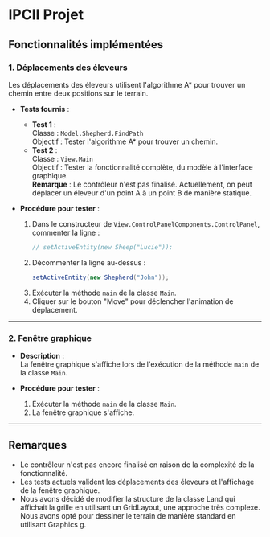 # IPCII Projet

## Fonctionnalités implémentées

### 1. **Déplacements des éleveurs**
Les déplacements des éleveurs utilisent l'algorithme A* pour trouver un chemin entre deux positions sur le terrain.

- **Tests fournis** :
    - **Test 1** :  
      Classe : `Model.Shepherd.FindPath`  
      Objectif : Tester l'algorithme A* pour trouver un chemin.
    - **Test 2** :  
      Classe : `View.Main`  
      Objectif : Tester la fonctionnalité complète, du modèle à l'interface graphique.  
      **Remarque** : Le contrôleur n'est pas finalisé. Actuellement, on peut déplacer un éleveur d'un point A à un point B de manière statique.

- **Procédure pour tester** :
    1. Dans le constructeur de `View.ControlPanelComponents.ControlPanel`, commenter la ligne :
       ```java
       // setActiveEntity(new Sheep("Lucie"));
       ```
    2. Décommenter la ligne au-dessus :
       ```java
       setActiveEntity(new Shepherd("John"));
       ```
    3. Exécuter la méthode `main` de la classe `Main`.
    4. Cliquer sur le bouton "Move" pour déclencher l'animation de déplacement.

---

### 2. **Fenêtre graphique**
- **Description** :  
  La fenêtre graphique s'affiche lors de l'exécution de la méthode `main` de la classe `Main`.

- **Procédure pour tester** :
    1. Exécuter la méthode `main` de la classe `Main`.
    2. La fenêtre graphique s'affiche.

---

## Remarques
- Le contrôleur n'est pas encore finalisé en raison de la complexité de la fonctionnalité.
- Les tests actuels valident les déplacements des éleveurs et l'affichage de la fenêtre graphique.
- Nous avons décidé de modifier la structure de la classe Land qui affichait la grille en utilisant un GridLayout, une approche très complexe. Nous avons opté pour dessiner le terrain de manière standard en utilisant Graphics g.